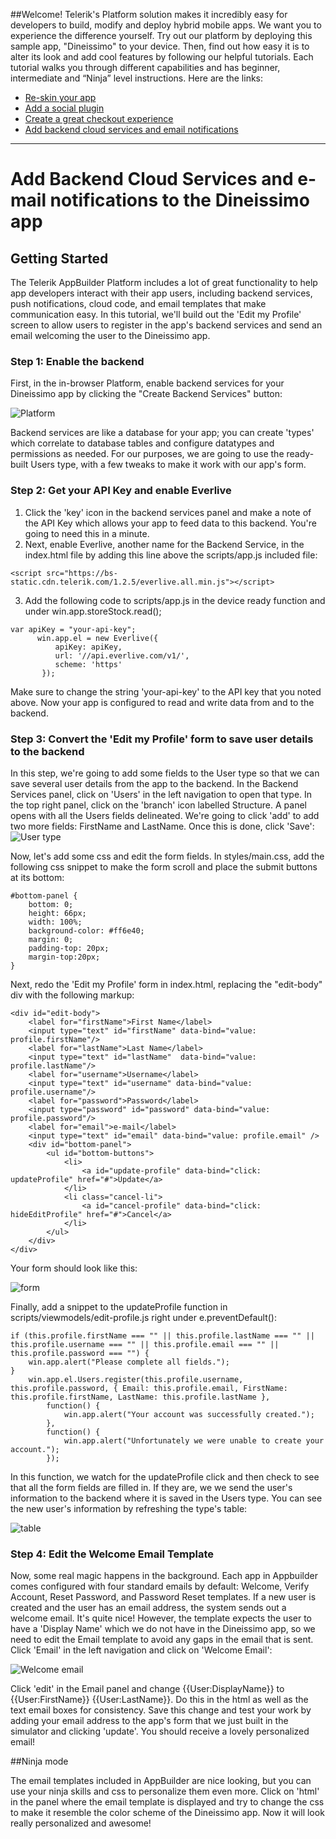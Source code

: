##Welcome!
Telerik's Platform solution makes it incredibly easy for developers to build, modify and deploy hybrid mobile apps. We want you to experience the difference yourself. Try out our platform by deploying this sample app, "Dineissimo" to your device. Then, find out how easy it is to alter its look and add cool features by following our helpful tutorials. Each tutorial walks you through different capabilities and has beginner, intermediate and “Ninja” level instructions. Here are the links:

* [Re-skin your app](tutorial-1-dineissimo.md)
* [Add a social plugin](tutorial-2-dineissimo.md)
* [Create a great checkout experience](tutorial-3-dineissimo.md)
* [Add backend cloud services and email notifications](tutorial-4-dineissimo.md)

---

# Add Backend Cloud Services and e-mail notifications to the Dineissimo app

## Getting Started

The Telerik AppBuilder Platform includes a lot of great functionality to help app developers interact with their app users, including backend services, push notifications, cloud code, and email templates that make communication easy. In this tutorial, we'll build out the 'Edit my Profile' screen to allow users to register in the app's backend services and send an email welcoming the user to the Dineissimo app.

### Step 1: Enable the backend

First, in the in-browser Platform, enable backend services for your Dineissimo app by clicking the "Create Backend Services" button:

![Platform](dineissimo_4_1.png)

Backend services are like a database for your app; you can create 'types' which correlate to database tables and configure datatypes and permissions as needed. For our purposes, we are going to use the ready-built Users type, with a few tweaks to make it work with our app's form.

### Step 2: Get your API Key and enable Everlive

1. Click the 'key' icon in the backend services panel and make a note of the API Key which allows your app to feed data to this backend. You're going to need this in a minute. 
2. Next, enable Everlive, another name for the Backend Service, in the index.html file by adding this line above the scripts/app.js included file: 

```
<script src="https://bs-static.cdn.telerik.com/1.2.5/everlive.all.min.js"></script>
```

3. Add the following code to scripts/app.js in the device ready function and under win.app.storeStock.read();

```
var apiKey = "your-api-key";
      win.app.el = new Everlive({
          apiKey: apiKey,
          url: '//api.everlive.com/v1/',
          scheme: 'https'
       });
```
Make sure to change the string 'your-api-key' to the API key that you noted above. Now your app is configured to read and write data from and to the backend.		  
		
### Step 3: Convert the 'Edit my Profile' form to save user details to the backend

In this step, we're going to add some fields to the User type so that we can save several user details from the app to the backend. In the Backend Services panel, click on 'Users' in the left navigation to open that type. In the top right panel, click on the 'branch' icon labelled Structure. A panel opens with all the Users fields delineated. We're going to click 'add' to add two more fields: FirstName and LastName. Once this is done, click 'Save':
![User type](dineissimo_4_2.png)

Now, let's add some css and edit the form fields. In styles/main.css, add the following css snippet to make the form scroll and place the submit buttons at its bottom: 

```
#bottom-panel {
    bottom: 0;
    height: 66px;
    width: 100%;
    background-color: #ff6e40;
    margin: 0;
    padding-top: 20px;
    margin-top:20px;
}
```

Next, redo the 'Edit my Profile' form in index.html, replacing the "edit-body" div with the following markup:

```
<div id="edit-body">
    <label for="firstName">First Name</label>
    <input type="text" id="firstName" data-bind="value: profile.firstName"/>
    <label for="lastName">Last Name</label>
    <input type="text" id="lastName"  data-bind="value: profile.lastName"/>
    <label for="username">Username</label>
    <input type="text" id="username" data-bind="value: profile.username"/>
    <label for="password">Password</label>
    <input type="password" id="password" data-bind="value: profile.password"/>
    <label for="email">e-mail</label>
    <input type="text" id="email" data-bind="value: profile.email" />
    <div id="bottom-panel">
        <ul id="bottom-buttons">
            <li>
                <a id="update-profile" data-bind="click: updateProfile" href="#">Update</a>
            </li>
            <li class="cancel-li">
                <a id="cancel-profile" data-bind="click: hideEditProfile" href="#">Cancel</a>
            </li>
        </ul>
    </div>
</div>
```
			
Your form should look like this:

![form](dineissimo_4_3.png)
			
Finally, add a snippet to the updateProfile function in scripts/viewmodels/edit-profile.js right under  e.preventDefault():

```
if (this.profile.firstName === "" || this.profile.lastName === "" || this.profile.username === "" || this.profile.email === "" || this.profile.password === "") {
    win.app.alert("Please complete all fields.");                
}
    win.app.el.Users.register(this.profile.username, this.profile.password, { Email: this.profile.email, FirstName: this.profile.firstName, LastName: this.profile.lastName },
        function() {
            win.app.alert("Your account was successfully created.");               
        },
        function() {
            win.app.alert("Unfortunately we were unable to create your account.");
        });
```
			
In this function, we watch for the updateProfile click and then check to see that all the form fields are filled in. If they are, we we send the user's information to the backend where it is saved in the Users type. You can see the new user's information by refreshing the type's table:

![table](dineissimo_4_5.png)

### Step 4: Edit the Welcome Email Template

Now, some real magic happens in the background. Each app in Appbuilder comes configured with four standard emails by default: Welcome, Verify Account, Reset Password, and Password Reset templates. If a new user is created and the user has an email address, the system sends out a welcome email. It's quite nice! However, the template expects the user to have a 'Display Name' which we do not have in the Dineissimo app, so we need to edit the Email template to avoid any gaps in the email that is sent. Click 'Email' in the left navigation and click on 'Welcome Email':

![Welcome email](dineissimo_4_4.png)

Click 'edit' in the Email panel and change {{User:DisplayName}} to {{User:FirstName}} {{User:LastName}}. Do this in the html as well as the text email boxes for consistency. Save this change and test your work by adding your email address to the app's form that we just built in the simulator and clicking 'update'. You should receive a lovely personalized email!

##Ninja mode

The email templates included in AppBuilder are nice looking, but you can use your ninja skills and css to personalize them even more. Click on 'html' in the panel where the email template is displayed and try to change the css to make it resemble the color scheme of the Dineissimo app. Now it will look really personalized and awesome!
 
 
